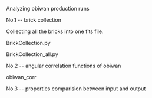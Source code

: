 Analyzing obiwan production runs

No.1 -- brick collection

Collecting all the bricks into one fits file. 

BrickCollection.py

BrickCollection_all.py

No.2 -- angular correlation functions of obiwan

obiwan_corr

No.3 -- properties comparision between input and output

